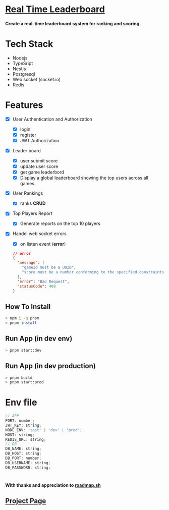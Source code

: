 # [Real Time Leaderboard](https://roadmap.sh/projects/realtime-leaderboard-system)

#### Create a real-time leaderboard system for ranking and scoring.

#

# Tech Stack

- Nodejs
- TypeSript
- Nestjs
- Postgresql
- Web socket (socket.io)
- Redis

#

# Features

- [x] User Authentication and Authorization

  - [x] login
  - [x] register
  - [x] JWT Authorization

- [x] Leader board

  - [x] user submit score
  - [x] update user score
  - [x] get game leaderbord
  - [x] Display a global leaderboard showing the top users across all games.

- [x] User Rankings

  - [x] ranks **CRUD**

- [x] Top Players Report

  - [x] Generate reports on the top 10 players

- [x] Handel web socket errors
  - [x] on listen event (**error**)
  ```json
  // error
  {
    "message": [
      "gameId must be a UUID",
      "score must be a number conforming to the specified constraints"
    ],
    "error": "Bad Request",
    "statusCode": 400
  }
  ```

## How To Install

```bash
> npm i -g pnpm
> pnpm install
```

## Run App (in dev env)

```bash
> pnpm start:dev
```

## Run App (in dev production)

```bash
> pnpm build
> pnpm start:prod
```

# Env file

```js
// APP
PORT: number;
JWT_KEY: string;
NODE_ENV: 'test' | 'dev' | 'prod';
HOST: string;
REDIS_URL: string;
// DB
DB_NAME: string;
DB_HOST: string;
DB_PORT: number;
DB_USERNAME: string;
DB_PASSWORD: string;
```

#

#### With thanks and appreciation to [roadmap.sh](https://roadmap.sh/)

## [Project Page](https://roadmap.sh/projects/realtime-leaderboard-system)
